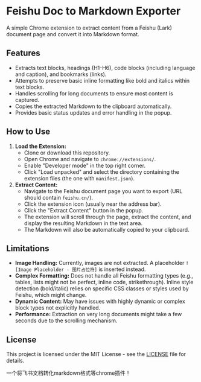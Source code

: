 # Feishu Doc to Markdown Exporter

A simple Chrome extension to extract content from a Feishu (Lark) document page and convert it into Markdown format.

## Features

*   Extracts text blocks, headings (H1-H6), code blocks (including language and caption), and bookmarks (links).
*   Attempts to preserve basic inline formatting like bold and italics within text blocks.
*   Handles scrolling for long documents to ensure most content is captured.
*   Copies the extracted Markdown to the clipboard automatically.
*   Provides basic status updates and error handling in the popup.

## How to Use

1.  **Load the Extension:**
    *   Clone or download this repository.
    *   Open Chrome and navigate to `chrome://extensions/`.
    *   Enable "Developer mode" in the top right corner.
    *   Click "Load unpacked" and select the directory containing the extension files (the one with `manifest.json`).
2.  **Extract Content:**
    *   Navigate to the Feishu document page you want to export (URL should contain `feishu.cn/`).
    *   Click the extension icon (usually near the address bar).
    *   Click the "Extract Content" button in the popup.
    *   The extension will scroll through the page, extract the content, and display the resulting Markdown in the text area.
    *   The Markdown will also be automatically copied to your clipboard.

## Limitations

*   **Image Handling:** Currently, images are not extracted. A placeholder `![Image Placeholder - 图片占位符]` is inserted instead.
*   **Complex Formatting:** Does not handle all Feishu formatting types (e.g., tables, lists might not be perfect, inline code, strikethrough). Inline style detection (bold/italic) relies on specific CSS classes or styles used by Feishu, which might change.
*   **Dynamic Content:** May have issues with highly dynamic or complex block types not explicitly handled.
*   **Performance:** Extraction on very long documents might take a few seconds due to the scrolling mechanism.

## License

This project is licensed under the MIT License - see the [LICENSE](LICENSE) file for details.

一个将飞书文档转化markdown格式等chrome插件！
